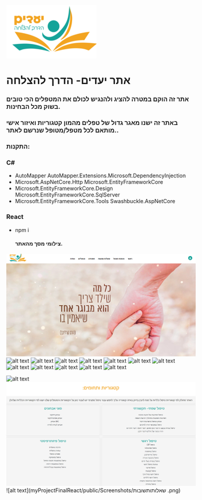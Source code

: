 ![alt text](myProjectFinalReact/public/Screenshots/logo.png)
# אתר יעדים- הדרך להצלחה
### אתר זה הוקם במטרה להציג ולהנגיש לכולם את המטפלים הכי טובים בשוק מכל הבחינות.
### באתר זה ישנו מאגר גדול של טפלים מהמון קטגוריות ואיזור אישי מותאם לכל מטפל/מטופל שנרשם לאתר..
### התקנות: 
### C#
- AutoMapper AutoMapper.Extensions.Microsoft.DependencyInjection 
- Microsoft.AspNetCore.Http Microsoft.EntityFrameworkCore
- Microsoft.EntityFrameworkCore.Design Microsoft.EntityFrameworkCore.SqlServer 
- Microsoft.EntityFrameworkCore.Tools Swashbuckle.AspNetCore   
### React
- npm i
  #### צילומי מסך מהאתר.
![alt text](myProjectFinalReact/public/Screenshots/home.png)
![alt text](myProjectFinalReact/public/Screenshots/image(10).png)
![alt text](myProjectFinalReact/public/Screenshots/image(11).png)
![alt text](myProjectFinalReact/public/Screenshots/image(13).png)
![alt text](myProjectFinalReact/public/Screenshots/image(14).png)
![alt text](myProjectFinalReact/public/Screenshots/image(15).png)
![alt text](myProjectFinalReact/public/Screenshots/image(16).png)
![alt text](myProjectFinalReact/public/Screenshots/image(17).png)
![alt text](myProjectFinalReact/public/Screenshots/image(18).png)
![alt text](myProjectFinalReact/public/Screenshots/image(6).png)
![alt text](myProjectFinalReact/public/Screenshots/image(7).png)
![alt text](myProjectFinalReact/public/Screenshots/image(8).png)
![alt text](myProjectFinalReact/public/Screenshots/image(9).png)

![alt text](myProjectFinalReact/public/Screenshots/הוספתמטפל.png)
![alt text](myProjectFinalReact/public/Screenshots/קטגוריות.png)
![alt text](myProjectFinalReact/public/Screenshots/שאלותותשובות .png)


